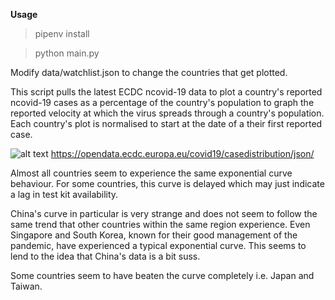**Usage**
> pipenv install

> python main.py

Modify data/watchlist.json to change the countries that get plotted.

This script pulls the latest ECDC ncovid-19 data to plot a country's reported ncovid-19 cases as a percentage of the country's population to graph the reported velocity at which the virus spreads through a country's population. Each country's plot is normalised to start at the date of a their first reported case.

![alt text](https://raw.githubusercontent.com/elodea/ncovid-19-case-pct-by-day/master/img/plot.png)
https://opendata.ecdc.europa.eu/covid19/casedistribution/json/

Almost all countries seem to experience the same exponential curve behaviour. For some countries, this curve is delayed which may just indicate a lag in test kit availability.

China's curve in particular is very strange and does not seem to follow the same trend that other countries within the same region experience. Even Singapore and South Korea, known for their good management of the pandemic, have experienced a typical exponential curve. This seems to lend to the idea that China's data is a bit suss.

Some countries seem to have beaten the curve completely i.e. Japan and Taiwan.
